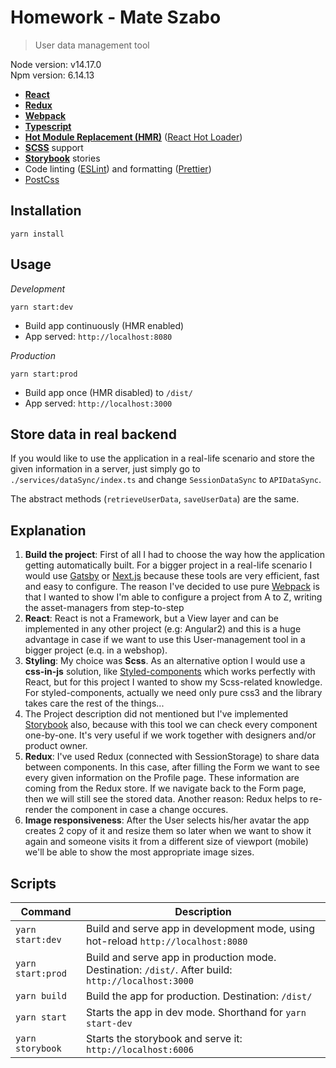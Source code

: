 # Homework - Mate Szabo
> User data management tool

Node version: v14.17.0<br />
Npm version: 6.14.13
* **[React](https://facebook.github.io/react/)**
* **[Redux](https://github.com/reduxjs/redux)**
* **[Webpack](https://webpack.js.org/)**
* **[Typescript](https://www.typescriptlang.org/)** 
* **[Hot Module Replacement (HMR)](https://webpack.js.org/concepts/hot-module-replacement/)** ([React Hot Loader](https://github.com/gaearon/react-hot-loader))
* **[SCSS](http://sass-lang.com/)** support
* **[Storybook](https://github.com/storybookjs/storybook)** stories
* Code linting ([ESLint](https://github.com/eslint/eslint)) and formatting ([Prettier](https://github.com/prettier/prettier))
* [PostCss](https://github.com/postcss/postcss)

## Installation
`yarn install`

## Usage
*Development*

`yarn start:dev`

* Build app continuously (HMR enabled)
* App served: `http://localhost:8080`

*Production*

`yarn start:prod`

* Build app once (HMR disabled) to `/dist/`
* App served: `http://localhost:3000`

## Store data in real backend
If you would like to use the application in a real-life scenario 
and store the given information in a server, just simply go to
`./services/dataSync/index.ts` and change `SessionDataSync` to
`APIDataSync`. 

The abstract methods (`retrieveUserData`, `saveUserData`) are the same.

## Explanation
1. **Build the project**:
   First of all I had to choose the way how the application getting automatically built.
   For a bigger project in a real-life scenario I would use [Gatsby](https://www.gatsbyjs.com) or [Next.js](https://nextjs.org) because these
   tools are very efficient, fast and easy to configure. The reason I've decided to use pure
   [Webpack](https://webpack.js.org/) is that I wanted to show I'm able to configure a project from A to Z, writing the
   asset-managers from step-to-step
2. **React**: React is not a Framework, but a View layer and can be implemented in any other project (e.g: Angular2) and
   this is a huge advantage in case if we want to use this User-management tool in a bigger project (e.q. in a webshop).
3. **Styling**: My choice was **Scss**. As an alternative option I would use a **css-in-js** solution, like [Styled-components](https://styled-components.com/)
   which works perfectly with React, but for this project I wanted to show my Scss-related knowledge. For styled-components, actually
   we need only pure css3 and the library takes care the rest of the things...
4. The Project description did not mentioned but I've implemented [Storybook](https://github.com/storybookjs/storybook) also,
   because with this tool we can check every component one-by-one. It's very useful if we work together with designers and/or product owner.
5. **Redux**: I've used Redux (connected with SessionStorage) to share data between components. In this case, after filling the Form we want to
   see every given information on the Profile page. These information are coming from the Redux store. If we navigate back to the
   Form page, then we will still see the stored data. Another reason: Redux helps to re-render the component in case a change occures.
6. **Image responsiveness**: After the User selects his/her avatar the app creates 2 copy of it and resize them so later
when we want to show it again and someone visits it from a different size of viewport (mobile) we'll be able
to show the most appropriate image sizes.

## Scripts
Command | Description
--- | ---
`yarn start:dev` | Build and serve app in development mode, using hot-reload `http://localhost:8080`
`yarn start:prod` | Build and serve app in production mode. Destination: `/dist/`. After build: `http://localhost:3000`
`yarn build` | Build the app for production. Destination: `/dist/`
`yarn start` | Starts the app in dev mode. Shorthand for `yarn start-dev`
`yarn storybook` | Starts the storybook and serve it: `http://localhost:6006`

